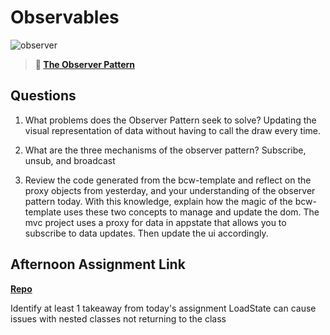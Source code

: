 # Observables

![observer](https://bcw.blob.core.windows.net/public/img/journals/8014045611652045)

> **📖 [The Observer Pattern](https://codeworksacademy.com/fs-student-guide/resources/wk3/04-Observer-Pattern)**

## Questions

1. What problems does the Observer Pattern seek to solve?
Updating the visual representation of data without having to call the draw every time.

2. What are the three mechanisms of the observer pattern?
Subscribe, unsub, and broadcast

3. Review the code generated from the bcw-template and reflect on the proxy objects from yesterday, and your understanding of the observer pattern today. With this knowledge, explain how the magic of the bcw-template uses these two concepts to manage and update the dom.
The mvc project uses a proxy for data in appstate that allows you to subscribe to data updates. Then update the ui accordingly.

## Afternoon Assignment Link

**[Repo](https://github.com/derekhearst/codeworks/tree/master/Week3/d4FruitSalad)**

Identify at least 1 takeaway from today's assignment
LoadState can cause issues with nested classes not returning to the class